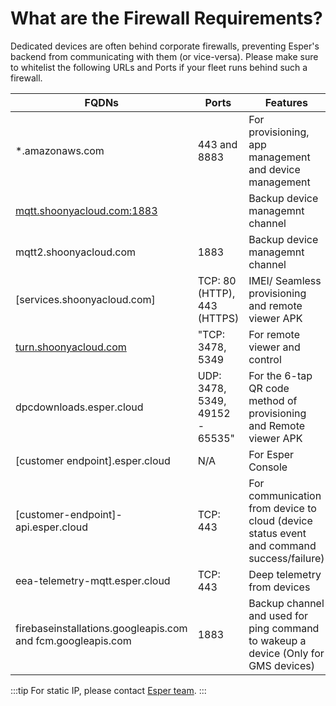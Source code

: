 # What are the Firewall Requirements?

Dedicated devices are often behind corporate firewalls, preventing Esper's backend from communicating with them (or vice-versa). Please make sure to whitelist the following URLs and Ports if your fleet runs behind such a firewall.

| FQDNs                                 | Ports                           | Features                                                                                 |
|---------------------------------------|---------------------------------|------------------------------------------------------------------------------------------|
| *.amazonaws.com                       | 443 and 8883                    | For provisioning, app management and device management                                   |
|  [mqtt.shoonyacloud.com:1883](http://mqtt.shoonyacloud.com:1883/)  |                         | Backup device managemnt channel                                                          |
| mqtt2.shoonyacloud.com                | 1883                            | Backup device managemnt channel                                                          |
| [services.shoonyacloud.com]           | TCP: 80 (HTTP), 443 (HTTPS)     | IMEI/ Seamless provisioning and remote viewer APK                                        |
| [turn.shoonyacloud.com](http://turn.shoonyacloud.com/)               | "TCP: 3478, 5349                | For remote viewer and control                                                            |
| dpcdownloads.esper.cloud              | UDP: 3478, 5349, 49152 - 65535" | For the 6-tap QR code method of provisioning and Remote viewer APK                       |
| [customer endpoint].esper.cloud       | N/A                             | For Esper Console                                                                        |
| [customer-endpoint]-api.esper.cloud   | TCP: 443                        | For communication from device to cloud (device status event and command success/failure) |
| eea-telemetry-mqtt.esper.cloud        | TCP: 443                        | Deep telemetry from devices                                                              |
| firebaseinstallations.googleapis.com and fcm.googleapis.com| 1883                            | Backup channel and used for ping command to wakeup a device (Only for GMS devices)       |


:::tip
For static IP, please contact [Esper team](https://support.esper.io/s/).
:::


  